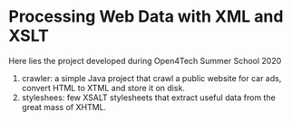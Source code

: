 # Processing Web Data with XML and XSLT 

Here lies the project developed during Open4Tech Summer School 2020

1. crawler: a simple Java project that crawl a public website for car ads, convert HTML to XTML and store it on disk.
1. styleshees: few XSALT stylesheets that extract useful data from the great mass of XHTML. 
